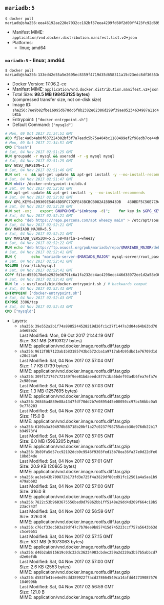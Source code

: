 ## `mariadb:5`

```console
$ docker pull mariadb@sha256:eea46192ae220e7032cc182bf37eea4299fd60f2d00ff423fc92d6951bfd543e
```

-	Manifest MIME: `application/vnd.docker.distribution.manifest.list.v2+json`
-	Platforms:
	-	linux; amd64

### `mariadb:5` - linux; amd64

```console
$ docker pull mariadb@sha256:133ed42e55a5e2695ec8359f4719d35d658311a15d23edc8df36553d41357fce
```

-	Docker Version: 17.06.2-ce
-	Manifest MIME: `application/vnd.docker.distribution.manifest.v2+json`
-	Total Size: **98.5 MB (98453125 bytes)**  
	(compressed transfer size, not on-disk size)
-	Image ID: `sha256:7ee9b82fbe16995d678dd6f8b2382e62386d299f39ae05234634987a11d4b81b`
-	Entrypoint: `["docker-entrypoint.sh"]`
-	Default Command: `["mysqld"]`

```dockerfile
# Mon, 09 Oct 2017 21:34:51 GMT
ADD file:4a0b4ab0f637224302bf3f7a7eedc5b75a404bc1188499ef2f98edb7ce44d0ed in / 
# Mon, 09 Oct 2017 21:34:51 GMT
CMD ["bash"]
# Sat, 04 Nov 2017 02:51:25 GMT
RUN groupadd -r mysql && useradd -r -g mysql mysql
# Sat, 04 Nov 2017 02:51:25 GMT
ENV GOSU_VERSION=1.7
# Sat, 04 Nov 2017 02:51:46 GMT
RUN set -x 	&& apt-get update && apt-get install -y --no-install-recommends ca-certificates wget && rm -rf /var/lib/apt/lists/* 	&& wget -O /usr/local/bin/gosu "https://github.com/tianon/gosu/releases/download/$GOSU_VERSION/gosu-$(dpkg --print-architecture)" 	&& wget -O /usr/local/bin/gosu.asc "https://github.com/tianon/gosu/releases/download/$GOSU_VERSION/gosu-$(dpkg --print-architecture).asc" 	&& export GNUPGHOME="$(mktemp -d)" 	&& gpg --keyserver ha.pool.sks-keyservers.net --recv-keys B42F6819007F00F88E364FD4036A9C25BF357DD4 	&& gpg --batch --verify /usr/local/bin/gosu.asc /usr/local/bin/gosu 	&& rm -r "$GNUPGHOME" /usr/local/bin/gosu.asc 	&& chmod +x /usr/local/bin/gosu 	&& gosu nobody true 	&& apt-get purge -y --auto-remove ca-certificates wget
# Sat, 04 Nov 2017 02:51:47 GMT
RUN mkdir /docker-entrypoint-initdb.d
# Sat, 04 Nov 2017 02:52:02 GMT
RUN apt-get update && apt-get install -y --no-install-recommends 		apt-transport-https ca-certificates 		pwgen 	&& rm -rf /var/lib/apt/lists/*
# Sat, 04 Nov 2017 02:52:02 GMT
ENV GPG_KEYS=199369E5404BD5FC7D2FE43BCBCB082A1BB943DB 	430BDF5C56E7C94E848EE60C1C4CBDCDCD2EFD2A 	4D1BB29D63D98E422B2113B19334A25F8507EFA5
# Sat, 04 Nov 2017 02:52:20 GMT
RUN set -ex; 	export GNUPGHOME="$(mktemp -d)"; 	for key in $GPG_KEYS; do 		gpg --keyserver ha.pool.sks-keyservers.net --recv-keys "$key"; 	done; 	gpg --export $GPG_KEYS > /etc/apt/trusted.gpg.d/mariadb.gpg; 	rm -r "$GNUPGHOME"; 	apt-key list
# Sat, 04 Nov 2017 02:52:21 GMT
RUN echo "deb https://repo.percona.com/apt wheezy main" > /etc/apt/sources.list.d/percona.list 	&& { 		echo 'Package: *'; 		echo 'Pin: release o=Percona Development Team'; 		echo 'Pin-Priority: 998'; 	} > /etc/apt/preferences.d/percona
# Sat, 04 Nov 2017 02:52:21 GMT
ENV MARIADB_MAJOR=5.5
# Sat, 04 Nov 2017 02:52:21 GMT
ENV MARIADB_VERSION=5.5.58+maria-1~wheezy
# Sat, 04 Nov 2017 02:52:22 GMT
RUN echo "deb http://ftp.osuosl.org/pub/mariadb/repo/$MARIADB_MAJOR/debian wheezy main" > /etc/apt/sources.list.d/mariadb.list 	&& { 		echo 'Package: *'; 		echo 'Pin: release o=MariaDB'; 		echo 'Pin-Priority: 999'; 	} > /etc/apt/preferences.d/mariadb
# Sat, 04 Nov 2017 02:52:41 GMT
RUN { 		echo "mariadb-server-$MARIADB_MAJOR" mysql-server/root_password password 'unused'; 		echo "mariadb-server-$MARIADB_MAJOR" mysql-server/root_password_again password 'unused'; 	} | debconf-set-selections 	&& apt-get update 	&& apt-get install -y 		"mariadb-server=$MARIADB_VERSION" 		percona-xtrabackup 		socat 	&& rm -rf /var/lib/apt/lists/* 	&& sed -ri 's/^user\s/#&/' /etc/mysql/my.cnf /etc/mysql/conf.d/* 	&& rm -rf /var/lib/mysql && mkdir -p /var/lib/mysql /var/run/mysqld 	&& chown -R mysql:mysql /var/lib/mysql /var/run/mysqld 	&& chmod 777 /var/run/mysqld 	&& find /etc/mysql/ -name '*.cnf' -print0 		| xargs -0 grep -lZE '^(bind-address|log)' 		| xargs -rt -0 sed -Ei 's/^(bind-address|log)/#&/' 	&& echo '[mysqld]\nskip-host-cache\nskip-name-resolve' > /etc/mysql/conf.d/docker.cnf
# Sat, 04 Nov 2017 02:52:41 GMT
VOLUME [/var/lib/mysql]
# Sat, 04 Nov 2017 02:52:41 GMT
COPY file:d559178e6a2929e36791c6a1fa232dc4ac4298ecc446d38972ee1d2a58e30621 in /usr/local/bin/ 
# Sat, 04 Nov 2017 02:52:42 GMT
RUN ln -s usr/local/bin/docker-entrypoint.sh / # backwards compat
# Sat, 04 Nov 2017 02:52:43 GMT
ENTRYPOINT ["docker-entrypoint.sh"]
# Sat, 04 Nov 2017 02:52:43 GMT
EXPOSE 3306/tcp
# Sat, 04 Nov 2017 02:52:43 GMT
CMD ["mysqld"]
```

-	Layers:
	-	`sha256:39e552a2b1f74a9985244528219d26fc1c27f1447a3d04e64b63bd70a4e68e2c`  
		Last Modified: Mon, 09 Oct 2017 21:44:19 GMT  
		Size: 38.1 MB (38103127 bytes)  
		MIME: application/vnd.docker.image.rootfs.diff.tar.gzip
	-	`sha256:9612f0b7123ab1b83185743bd572cba1a9717ab4b95dbd1e76709d1dc20c24a9`  
		Last Modified: Sat, 04 Nov 2017 02:57:04 GMT  
		Size: 1.7 KB (1739 bytes)  
		MIME: application/vnd.docker.image.rootfs.diff.tar.gzip
	-	`sha256:309f171767c72149f9ee81bdaeedc877c1ba5bdef93a4b6fea7efa7e2c980eae`  
		Last Modified: Sat, 04 Nov 2017 02:57:03 GMT  
		Size: 1.3 MB (1257695 bytes)  
		MIME: application/vnd.docker.image.rootfs.diff.tar.gzip
	-	`sha256:26846a4889e88a1347fdf70dd2b7e0895445e00050cc97bc56bbc0a59c778203`  
		Last Modified: Sat, 04 Nov 2017 02:57:02 GMT  
		Size: 115.0 B  
		MIME: application/vnd.docker.image.rootfs.diff.tar.gzip
	-	`sha256:6109a3a304970b88718b20bf1a27c0237f98755abcb30e976db22b17b94973f4`  
		Last Modified: Sat, 04 Nov 2017 02:57:05 GMT  
		Size: 6.0 MB (5993205 bytes)  
		MIME: application/vnd.docker.image.rootfs.diff.tar.gzip
	-	`sha256:3b89fa5d57cc92102dcb9c9546f9303fed13b78ea36fa37e0d22dfe018bd34de`  
		Last Modified: Sat, 04 Nov 2017 02:57:01 GMT  
		Size: 20.9 KB (20865 bytes)  
		MIME: application/vnd.docker.image.rootfs.diff.tar.gzip
	-	`sha256:ae3e643b709872b173fd3e725f4a3829df80cd91fc12561a4a5aa1b9479abb82`  
		Last Modified: Sat, 04 Nov 2017 02:57:00 GMT  
		Size: 316.0 B  
		MIME: application/vnd.docker.image.rootfs.diff.tar.gzip
	-	`sha256:7822c53b9603675556bed9d79862bb1ff5148e29dd4d209f664c18b523ac743f`  
		Last Modified: Sat, 04 Nov 2017 02:56:59 GMT  
		Size: 326.0 B  
		MIME: application/vnd.docker.image.rootfs.diff.tar.gzip
	-	`sha256:c76cf33ec503a29df47c7b78ee9b857415d745223ccf757a5643b63dc5ce9b51`  
		Last Modified: Sat, 04 Nov 2017 02:57:15 GMT  
		Size: 53.1 MB (53073063 bytes)  
		MIME: application/vnd.docker.image.rootfs.diff.tar.gzip
	-	`sha256:d46b2ab815619c0dc32dc36234983cbdec259a2d220a3b57b5abbcd7d2e6efdb`  
		Last Modified: Sat, 04 Nov 2017 02:57:00 GMT  
		Size: 2.6 KB (2553 bytes)  
		MIME: application/vnd.docker.image.rootfs.diff.tar.gzip
	-	`sha256:d583fb41ee4ed9cdd389922f7acd378664549ca14afdd427390875761846996b`  
		Last Modified: Sat, 04 Nov 2017 02:56:59 GMT  
		Size: 121.0 B  
		MIME: application/vnd.docker.image.rootfs.diff.tar.gzip
